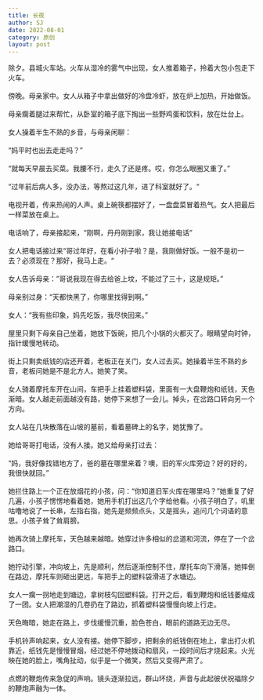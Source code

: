 ```yaml
---
title: 长夜
author: SJ
date: 2022-08-01
category: 原创
layout: post
---
```


除夕。县城火车站。火车从湿冷的雾气中出现，女人推着箱子，拎着大包小包走下火车。<br><br>
傍晚。母亲家中。女人从箱子中拿出做好的冷盘冷虾，放在炉上加热，开始做饭。<br><br>
母亲瘸着腿过来帮忙，从卧室的箱子底下掏出一些野鸡蛋和饮料，放在灶台上。<br><br>
女人操着半生不熟的乡音，与母亲闲聊：<br><br>
 “妈平时也出去走走吗？”<br><br>
“就每天早晨去买菜。我腰不行，走久了还是疼。哎，你怎么眼圈又重了。”<br><br>
“过年前后病人多，没办法，等熬过这几年，进了科室就好了。“<br><br>
电视开着，传来热闹的人声。桌上碗筷都摆好了，一盘盘菜冒着热气。女人把最后一样菜放在桌上。<br><br>
电话响了，母亲接起来，“刚啊，丹丹刚到家，我让她接电话” <br><br>女人把电话接过来“哥过年好，在看小孙子啦？是，我刚做好饭。一般不是初一去？必须现在？那好，我马上走。“<br><br>
女人告诉母亲：”哥说我现在得去给爸上坟，不能过了三十，这是规矩。”<br><br>
母亲别过身：“天都快黑了，你哪里找得到啊。”<br><br>
女人：“我有些印象，妈先吃饭，我尽快回来。”<br><br>
屋里只剩下母亲自己坐着，她放下饭碗，把几个小锅的火都灭了。眼睛望向时钟，指针缓慢地转动。<br><br>
街上只剩卖纸钱的店还开着，老板正在关门，女人过去买。她操着半生不熟的乡音，老板问她是不是北方人。她笑了笑。<br><br>
女人骑着摩托车开在山间，车把手上挂着塑料袋，里面有一大盘鞭炮和纸钱，天色渐暗。女人越走前面越没有路，她停下来想了一会儿。掉头，在岔路口转向另一个方向。<br><br>
女人站在几块散落在山坡的墓前，看着墓碑上的名字，她犹豫了。<br><br>
她给哥哥打电话，没有人接。她又给母亲打过去： <br><br>“妈，我好像找错地方了，爸的墓在哪里来着？噢，旧的军火库旁边？好的好的，我很快就回。”<br><br>
她拦住路上一个正在放烟花的小孩，问：“你知道旧军火库在哪里吗？”她重复了好几遍，小孩子愣愣地看着她，她用手机打出这几个字给他看。小孩子明白了，叽里咕噜地说了一长串，左指右指，她先是频频点头，又是摇头，追问几个词语的意思。小孩子耸了耸肩膀。<br><br>
她再次骑上摩托车，天色越来越暗。她穿过许多相似的岔道和河流，停在了一个岔路口。<br><br>
她拧动引擎，冲向坡上，先是顺利，然后逐渐控制不住，摩托车向下滑落，她摔倒在路边，摩托车则砸出更远，车把手上的塑料袋滑进了水塘边。<br><br>
女人一瘸一拐地走到塘边，拿树枝勾回塑料袋。打开之后，看到鞭炮和纸钱萎缩成了一团。女人把潮湿的几卷扔在了路边，抓着塑料袋慢慢向坡上行走。<br><br>
天色晦暗，她走在路上，步伐缓慢沉重，脸色苍白，眼前的道路无边无尽。<br><br>
手机铃声响起来，女人没有接。她停下脚步，把剩余的纸钱倒在地上，拿出打火机靠近，纸钱先是慢慢冒烟，经过她不停地拨动和扇风，一段时间后才烧起来。火光映在她的脸上，嘴角扯动，似乎是一个微笑，然后又变得严肃了。<br><br>
点燃的鞭炮传来急促的声响。镜头逐渐拉远，群山环绕，声音与此起彼伏祝福除夕的鞭炮声融为一体。
